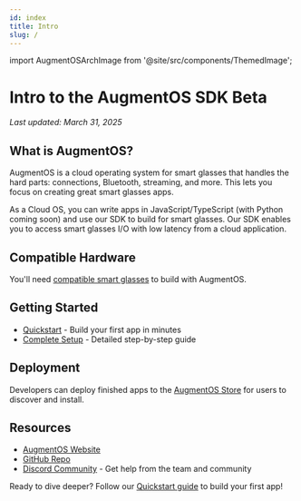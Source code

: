 ```yaml
---
id: index
title: Intro
slug: /
---
```


import AugmentOSArchImage from '@site/src/components/ThemedImage';

# Intro to the AugmentOS SDK Beta

*Last updated: March 31, 2025*

## What is AugmentOS?

AugmentOS is a cloud operating system for smart glasses that handles the hard parts: connections, Bluetooth, streaming, and more. This lets you focus on creating great smart glasses apps.

<AugmentOSArchImage width={500} />

As a Cloud OS, you can write apps in JavaScript/TypeScript (with Python coming soon) and use our SDK to build for smart glasses. Our SDK enables you to access smart glasses I/O with low latency from a cloud application.

## Compatible Hardware

You'll need [compatible smart glasses](https://augmentos.org/glasses/) to build with AugmentOS.

## Getting Started

- [Quickstart](quickstart) - Build your first app in minutes
- [Complete Setup](getting-started) - Detailed step-by-step guide

## Deployment

Developers can deploy finished apps to the [AugmentOS Store](https://appstore.augmentos.org) for users to discover and install.

## Resources

- [AugmentOS Website](https://augmentos.org)
- [GitHub Repo](https://github.com/AugmentOS-Community/AugmentOS)
- [Discord Community](https://discord.gg/5ukNvkEAqT) - Get help from the team and community

Ready to dive deeper? Follow our [Quickstart guide](quickstart) to build your first app!